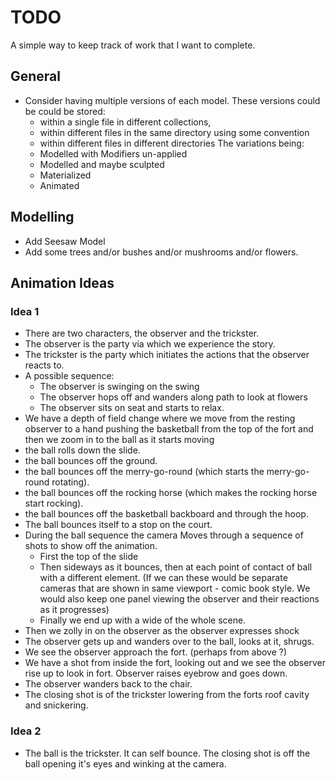 # TODO

A simple way to keep track of work that I want to complete.

## General

* Consider having multiple versions of each model.
  These versions could be could be stored:
  - within a single file in different collections,
  - within different files in the same directory using some convention
  - within different files in different directories
  The variations being:
  - Modelled with Modifiers un-applied
  - Modelled and maybe sculpted
  - Materialized
  - Animated

## Modelling

* Add Seesaw Model
* Add some trees and/or bushes and/or mushrooms and/or flowers.

## Animation Ideas

### Idea 1

* There are two characters, the observer and the trickster.
* The observer is the party via which we experience the story.
* The trickster is the party which initiates the actions that the observer reacts to.
* A possible sequence:
  * The observer is swinging on the swing
  * The observer hops off and wanders along path to look at flowers
  * The observer sits on seat and starts to relax.
* We have a depth of field change where we move from the resting observer to a hand pushing the basketball from the top of the fort and then we zoom in to the ball as it starts moving
* the ball rolls down the slide.
* the ball bounces off the ground.
* the ball bounces off the merry-go-round (which starts the merry-go-round rotating).
* the ball bounces off the rocking horse (which makes the rocking horse start rocking).
* the ball bounces off the basketball backboard and through the hoop.
* The ball bounces itself to a stop on the court.
* During the ball sequence the camera Moves through a sequence of shots to show off the animation.
  - First the top of the slide
  - Then sideways as it bounces, then at each point of contact of ball with a different element.
    (If we can these would be separate cameras that are shown in same viewport - comic book style.
	We would also keep one panel viewing the observer and their reactions as it progresses)
  - Finally we end up with a wide of the whole scene.
* Then we zolly in on the observer as the observer expresses shock
* The observer gets up and wanders over to the ball, looks at it, shrugs.
* We see the observer approach the fort. (perhaps from above ?)
* We have a shot from inside the fort, looking out and we see the observer rise up to look in fort. Observer raises eyebrow and goes down.
* The observer wanders back to the chair.
* The closing shot is of the trickster lowering from the forts roof cavity and snickering.

### Idea 2

* The ball is the trickster. It can self bounce. The closing shot is off the ball opening it's eyes and winking at the camera.
